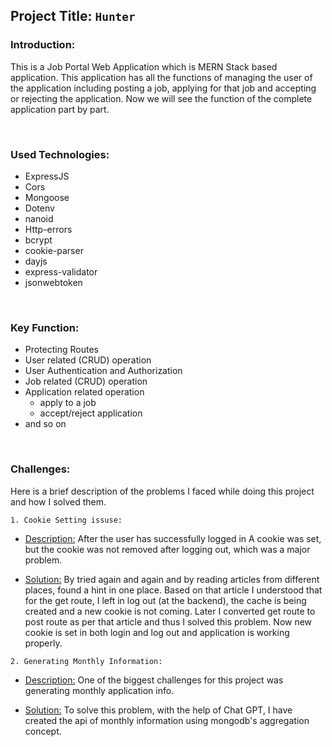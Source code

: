 ## Project Title: `Hunter`

### Introduction:

This is a Job Portal Web Application which is MERN Stack based application. This application has all the functions of managing the user of the application including posting a job, applying for that job and accepting or rejecting the application. Now we will see the function of the complete application part by part.

<br/>

### Used Technologies:

-   ExpressJS
-   Cors
-   Mongoose
-   Dotenv
-   nanoid
-   Http-errors
-   bcrypt
-   cookie-parser
-   dayjs
-   express-validator
-   jsonwebtoken

<br/>

### Key Function:

-   Protecting Routes
-   User related (CRUD) operation
-   User Authentication and Authorization
-   Job related (CRUD) operation
-   Application related operation
    -   apply to a job
    -   accept/reject application
-   and so on

<br/>

### Challenges:

Here is a brief description of the problems I faced while doing this project and how I solved them.

`1. Cookie Setting issuse:`

-   <u>Description:</u> After the user has successfully logged in
    A cookie was set, but the cookie was not removed after logging out, which was a major problem.

-   <u>Solution:</u> By tried again and again and by reading articles from different places, found a hint in one place. Based on that article I understood that for the get route, I left in log out (at the backend), the cache is being created and a new cookie is not coming. Later I converted get route to post route as per that article and thus I solved this problem. Now new cookie is set in both login and log out and application is working properly.

`2. Generating Monthly Information:`

-   <u>Description:</u> One of the biggest challenges for this project was generating monthly application info.

-   <u>Solution:</u> To solve this problem, with the help of Chat GPT, I have created the api of monthly information using mongodb's aggregation concept.
